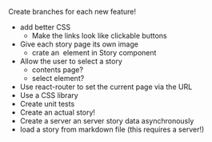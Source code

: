 Create branches for each new feature!

* add better CSS
  - Make the links look like clickable buttons
* Give each story page its own image
  - crate an <img> element in Story component
* Allow the user to select a story
  - contents page?
  - select element?
* Use react-router to set the current page via the URL
* Use a CSS library
* Create unit tests
* Create an actual story!
* Create a server an server story data asynchronously
* load a story from markdown file (this requires a server!)

